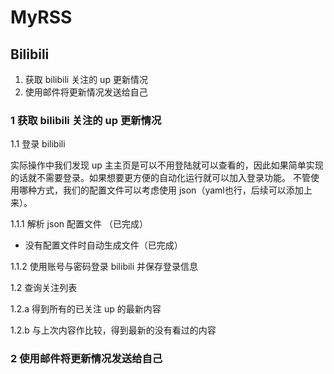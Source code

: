 # MyRSS

## Bilibili

1. 获取 bilibili 关注的 up 更新情况
2. 使用邮件将更新情况发送给自己

### 1 获取 bilibili 关注的 up 更新情况

1.1 登录 bilibili

实际操作中我们发现 up 主主页是可以不用登陆就可以查看的，因此如果简单实现的话就不需要登录。如果想要更方便的自动化运行就可以加入登录功能。
不管使用哪种方式，我们的配置文件可以考虑使用 json（yaml也行，后续可以添加上来）。

1.1.1 解析 json 配置文件 （已完成）

- 没有配置文件时自动生成文件（已完成）

1.1.2 使用账号与密码登录 bilibili 并保存登录信息

1.2 查询关注列表

1.2.a 得到所有的已关注 up 的最新内容

1.2.b 与上次内容作比较，得到最新的没有看过的内容

### 2 使用邮件将更新情况发送给自己
